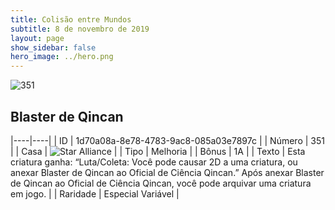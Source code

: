 ```yaml
---
title: Colisão entre Mundos
subtitle: 8 de novembro de 2019
layout: page
show_sidebar: false
hero_image: ../hero.png
---
```


![351](https://cdn.keyforgegame.com/media/card_front/pt/452_351_C86575QV6FXP_pt.png)

## Blaster de Qincan

|----|----|
| ID | 1d70a08a-8e78-4783-9ac8-085a03e7897c |
| Número | 351 |
| Casa | ![Star Alliance](https://archonarcana.com/images/thumb/7/7d/Star_Alliance.png/22px-Star_Alliance.png "Aliança Estelar") |
| Tipo | Melhoria |
| Bônus | 1A |
| Texto | Esta criatura ganha: “Luta/Coleta:  Você pode causar 2D a uma criatura, ou anexar Blaster de Qincan ao Oficial de Ciência Qincan.” Após anexar Blaster de Qincan ao Oficial de Ciência Qincan, você pode arquivar uma criatura em jogo. |
| Raridade | Especial Variável |
